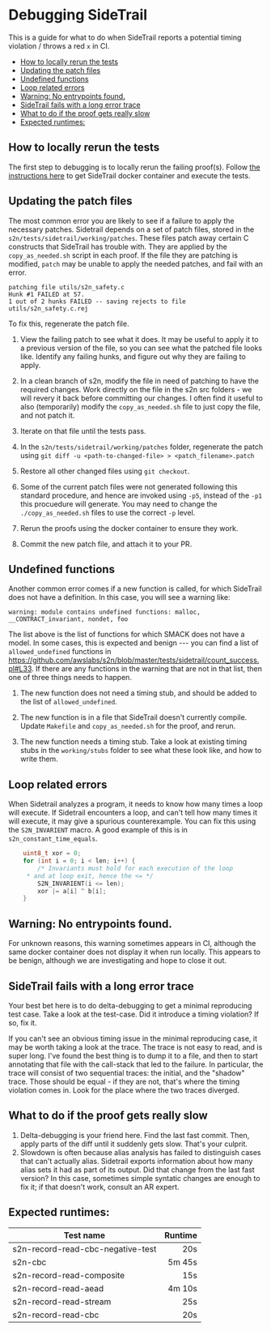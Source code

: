 # Debugging SideTrail

This is a guide for what to do when SideTrail reports a potential timing violation / throws a red `x` in CI.

<!-- START doctoc generated TOC please keep comment here to allow auto update -->
<!-- DON'T EDIT THIS SECTION, INSTEAD RE-RUN doctoc TO UPDATE -->


- [How to locally rerun the tests](#how-to-locally-rerun-the-tests)
- [Updating the patch files](#updating-the-patch-files)
- [Undefined functions](#undefined-functions)
- [Loop related errors](#loop-related-errors)
- [Warning: No entrypoints found.](#warning-no-entrypoints-found)
- [SideTrail fails with a long error trace](#sidetrail-fails-with-a-long-error-trace)
- [What to do if the proof gets really slow](#what-to-do-if-the-proof-gets-really-slow)
- [Expected runtimes:](#expected-runtimes)

<!-- END doctoc generated TOC please keep comment here to allow auto update -->

## How to locally rerun the tests
The first step to debugging is to locally rerun the failing proof(s).
Follow [the instructions here](README.md#how-to-execute-the-tests) to get SideTrail docker container and execute the tests.

## Updating the patch files

The most common error you are likely to see if a failure to apply the necessary patches.
Sidetrail depends on a set of patch files, stored in the `s2n/tests/sidetrail/working/patches`.
These files patch away certain C constructs that SideTrail has trouble with.
They are applied by the `copy_as_needed.sh` script in each proof.
If the file they are patching is modified, `patch` may be unable to apply the needed patches, and fail with an error.

```
patching file utils/s2n_safety.c
Hunk #1 FAILED at 57.
1 out of 2 hunks FAILED -- saving rejects to file utils/s2n_safety.c.rej
```

To fix this, regenerate the patch file.

1. View the failing patch to see what it does.
   It may be useful to apply it to a previous version of the file, so you can see what the patched file looks like.
   Identify any failing hunks, and figure out why they are failing to apply.
   
2. In a clean branch of s2n, modify the file in need of patching to have the required changes.
   Work directly on the file in the s2n src folders - we will revery it back before committing our changes.
   I often find it useful to also (temporarily) modify the `copy_as_needed.sh` file to just copy the file, and not patch it.

3. Iterate on that file until the tests pass.

4. In the `s2n/tests/sidetrail/working/patches` folder, regenerate the patch using `git diff -u <path-to-changed-file> > <patch_filename>.patch`

5. Restore all other changed files using `git checkout`.

6. Some of the current patch files were not generated following this standard procedure, and hence are invoked using `-p5`, instead of the `-p1` this procuedure will generate.
   You may need to change the `./copy_as_needed.sh` files to use the correct `-p` level.
   
7. Rerun the proofs using the docker container to ensure they work.

8. Commit the new patch file, and attach it to your PR.

## Undefined functions

Another common error comes if a new function is called, for which SideTrail does not have a definition.
In this case, you will see a warning like:

```
warning: module contains undefined functions: malloc, __CONTRACT_invariant, nondet, foo
```

The list above is the list of functions for which SMACK does not have a model.
In some cases, this is expected and benign --- you can find a list of `allowed_undefined` functions in https://github.com/awslabs/s2n/blob/master/tests/sidetrail/count_success.pl#L33.
If there are any functions in the warning that are not in that list, then one of three things needs to happen.

1. The new function does not need a timing stub, and should be added to the list of `allowed_undefined`.

1. The new function is in a file that SideTrail doesn't currently compile.
   Update `Makefile` and `copy_as_needed.sh` for the proof, and rerun.
   
1. The new function needs a timing stub.
   Take a look at existing timing stubs in the `working/stubs` folder to see what these look like, and how to write them.

## Loop related errors

When Sidetrail analyzes a program, it needs to know how many times a loop will execute.
If Sidetrail encounters a loop, and can't tell how many times it will execute, it may give a spurious counterexample.
You can fix this using the `S2N_INVARIENT` macro.
A good example of this is in `s2n_constant_time_equals`.

```C
    uint8_t xor = 0;
    for (int i = 0; i < len; i++) {
        /* Invariants must hold for each execution of the loop
	 * and at loop exit, hence the <= */
        S2N_INVARIENT(i <= len);
        xor |= a[i] ^ b[i];
    }
```

## Warning: No entrypoints found.

For unknown reasons, this warning sometimes appears in CI, although the same docker container does not display it when run locally.
This appears to be benign, although we are investigating and hope to close it out.

## SideTrail fails with a long error trace

Your best bet here is to do delta-debugging to get a minimal reproducing test case.
Take a look at the test-case.
Did it introduce a timing violation?
If so, fix it.

If you can't see an obvious timing issue in the minimal reproducing case, it may be worth taking a look at the trace.
The trace is not easy to read, and is super long.
I've found the best thing is to dump it to a file, and then to start annotating that file with the call-stack that led to the failure.
In particular, the trace will consist of two sequential traces: the initial, and the "shadow" trace.
Those should be equal - if they are not, that's where the timing violation comes in.
Look for the place where the two traces diverged.

## What to do if the proof gets really slow

1. Delta-debugging is your friend here.
   Find the last fast commit.
   Then, apply parts of the diff until it suddenly gets slow.
   That's your culprit.
1. Slowdown is often because alias analysis has failed to distinguish cases that can't actually alias.
   Sidetrail exports information about how many alias sets it had as part of its output.
   Did that change from the last fast version?
   In this case, sometimes simple syntatic changes are enough to fix it; if that doesn't work, consult an AR expert.


## Expected runtimes:

| Test name                         | Runtime | 
| --------------------------------- | ------: |
| s2n-record-read-cbc-negative-test | 20s     |
| s2n-cbc                           | 5m 45s  |
| s2n-record-read-composite         | 15s     |
| s2n-record-read-aead              | 4m 10s  |
| s2n-record-read-stream            | 25s     |
| s2n-record-read-cbc               | 20s     |

